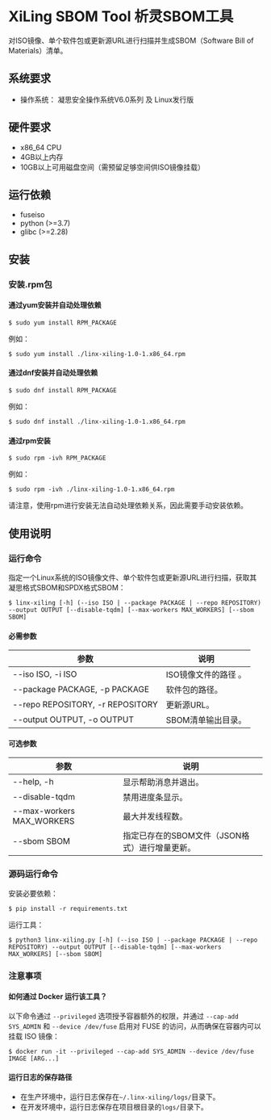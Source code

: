 # XiLing SBOM Tool 析灵SBOM工具
对ISO镜像、单个软件包或更新源URL进行扫描并生成SBOM（Software Bill of Materials）清单。

## 系统要求
- 操作系统： 凝思安全操作系统V6.0系列 及 Linux发行版

## 硬件要求
- x86_64 CPU
- 4GB以上内存
- 10GB以上可用磁盘空间（需预留足够空间供ISO镜像挂载）

## 运行依赖
- fuseiso
- python (>=3.7)
- glibc (>=2.28)

## 安装
### 安装.rpm包
#### 通过yum安装并自动处理依赖
```
$ sudo yum install RPM_PACKAGE
```
例如：
```
$ sudo yum install ./linx-xiling-1.0-1.x86_64.rpm
```

#### 通过dnf安装并自动处理依赖
```
$ sudo dnf install RPM_PACKAGE
```
例如：
```
$ sudo dnf install ./linx-xiling-1.0-1.x86_64.rpm
```

#### 通过rpm安装
```
$ sudo rpm -ivh RPM_PACKAGE
```
例如：
```
$ sudo rpm -ivh ./linx-xiling-1.0-1.x86_64.rpm
```
请注意，使用rpm进行安装无法自动处理依赖关系，因此需要手动安装依赖。

## 使用说明
### 运行命令
指定一个Linux系统的ISO镜像文件、单个软件包或更新源URL进行扫描，获取其凝思格式SBOM和SPDX格式SBOM：
```
$ linx-xiling [-h] (--iso ISO | --package PACKAGE | --repo REPOSITORY) --output OUTPUT [--disable-tqdm] [--max-workers MAX_WORKERS] [--sbom SBOM]
```

#### 必需参数
| 参数                            | 说明                  |
|---------------------------------|----------------------|
| --iso ISO, -i ISO               | ISO镜像文件的路径 。   |
| --package PACKAGE, -p PACKAGE   | 软件包的路径。         |
| --repo REPOSITORY, -r REPOSITORY| 更新源URL。           |
| --output OUTPUT, -o OUTPUT      | SBOM清单输出目录。     |

#### 可选参数
| 参数                               | 说明                  |
|------------------------------------|----------------------|
| --help, -h                         | 显示帮助消息并退出。   |
| --disable-tqdm                     | 禁用进度条显示。       |
| --max-workers MAX_WORKERS          | 最大并发线程数。       |
| --sbom SBOM                        | 指定已存在的SBOM文件（JSON格式）进行增量更新。|

### 源码运行命令
安装必要依赖：
```
$ pip install -r requirements.txt
```

运行工具：
```
$ python3 linx-xiling.py [-h] (--iso ISO | --package PACKAGE | --repo REPOSITORY) --output OUTPUT [--disable-tqdm] [--max-workers MAX_WORKERS] [--sbom SBOM]
```

### 注意事项
#### 如何通过 Docker 运行该工具？
以下命令通过 ```--privileged``` 选项授予容器额外的权限，并通过 ```--cap-add SYS_ADMIN``` 和 ```--device /dev/fuse``` 启用对 FUSE 的访问，从而确保在容器内可以挂载 ISO 镜像：
```
$ docker run -it --privileged --cap-add SYS_ADMIN --device /dev/fuse IMAGE [ARG...]
```

#### 运行日志的保存路径
- 在生产环境中，运行日志保存在```~/.linx-xiling/logs/```目录下。
- 在开发环境中，运行日志保存在项目根目录的```logs/```目录下。
